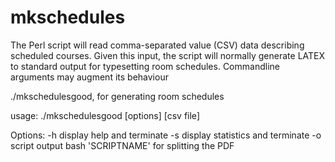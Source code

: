 # mkschedules
The Perl script will read comma-separated value (CSV) data describing scheduled courses. Given this input, the script will
normally generate LATEX to standard output for typesetting room schedules. Commandline arguments may augment its behaviour

./mkschedulesgood, for generating room schedules

usage: ./mkschedulesgood [options] [csv file]

Options:
  -h        display help and terminate
  -s        display statistics and terminate
  -o script  output bash 'SCRIPTNAME' for splitting the PDF
